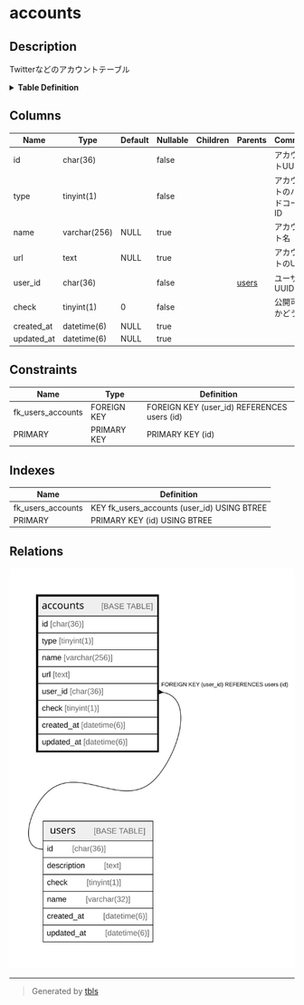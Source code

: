 # accounts

## Description

Twitterなどのアカウントテーブル

<details>
<summary><strong>Table Definition</strong></summary>

```sql
CREATE TABLE `accounts` (
  `id` char(36) NOT NULL,
  `type` tinyint(1) NOT NULL,
  `name` varchar(256) DEFAULT NULL,
  `url` text DEFAULT NULL,
  `user_id` char(36) NOT NULL,
  `check` tinyint(1) NOT NULL DEFAULT 0,
  `created_at` datetime(6) DEFAULT NULL,
  `updated_at` datetime(6) DEFAULT NULL,
  PRIMARY KEY (`id`),
  KEY `fk_users_accounts` (`user_id`),
  CONSTRAINT `fk_users_accounts` FOREIGN KEY (`user_id`) REFERENCES `users` (`id`)
) ENGINE=InnoDB DEFAULT CHARSET=utf8mb3
```

</details>

## Columns

| Name | Type | Default | Nullable | Children | Parents | Comment |
| ---- | ---- | ------- | -------- | -------- | ------- | ------- |
| id | char(36) |  | false |  |  | アカウントUUID |
| type | tinyint(1) |  | false |  |  | アカウントのハードコードID |
| name | varchar(256) | NULL | true |  |  | アカウント名 |
| url | text | NULL | true |  |  | アカウントのURL |
| user_id | char(36) |  | false |  | [users](users.md) | ユーザーUUID |
| check | tinyint(1) | 0 | false |  |  | 公開可能かどうか |
| created_at | datetime(6) | NULL | true |  |  |  |
| updated_at | datetime(6) | NULL | true |  |  |  |

## Constraints

| Name | Type | Definition |
| ---- | ---- | ---------- |
| fk_users_accounts | FOREIGN KEY | FOREIGN KEY (user_id) REFERENCES users (id) |
| PRIMARY | PRIMARY KEY | PRIMARY KEY (id) |

## Indexes

| Name | Definition |
| ---- | ---------- |
| fk_users_accounts | KEY fk_users_accounts (user_id) USING BTREE |
| PRIMARY | PRIMARY KEY (id) USING BTREE |

## Relations

![er](accounts.svg)

---

> Generated by [tbls](https://github.com/k1LoW/tbls)
